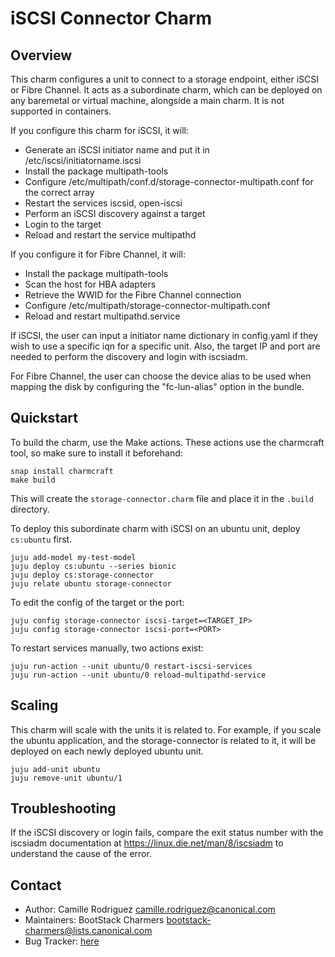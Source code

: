# iSCSI Connector Charm

## Overview

This charm configures a unit to connect to a storage endpoint, either iSCSI or Fibre Channel. 
It acts as a subordinate charm, which can be deployed on any baremetal or virtual machine, 
alongside a main charm. It is not supported in containers. 

If you configure this charm for iSCSI, it will:
- Generate an iSCSI initiator name and put it in /etc/iscsi/initiatorname.iscsi
- Install the package multipath-tools
- Configure /etc/multipath/conf.d/storage-connector-multipath.conf for the correct array
- Restart the services iscsid, open-iscsi
- Perform an iSCSI discovery against a target
- Login to the target
- Reload and restart the service multipathd

If you configure it for Fibre Channel, it will:
- Install the package multipath-tools
- Scan the host for HBA adapters
- Retrieve the WWID for the Fibre Channel connection
- Configure /etc/multipath/storage-connector-multipath.conf
- Reload and restart multipathd.service

If iSCSI, the user can input a initiator name dictionary in config.yaml if they wish to use a
specific iqn for a specific unit. Also, the target IP and port are needed to perform
the discovery and login with iscsiadm. 

For Fibre Channel, the user can choose the device alias to be used when mapping the disk by 
configuring the "fc-lun-alias" option in the bundle.


## Quickstart

To build the charm, use the Make actions. These actions use the charmcraft tool, so make sure to install it beforehand:
```
snap install charmcraft
make build
```
This will create the `storage-connector.charm` file and place it in the `.build` directory.

To deploy this subordinate charm with iSCSI on an ubuntu unit, deploy `cs:ubuntu` first.
```
juju add-model my-test-model
juju deploy cs:ubuntu --series bionic
juju deploy cs:storage-connector
juju relate ubuntu storage-connector
```

To edit the config of the target or the port:
```
juju config storage-connector iscsi-target=<TARGET_IP> 
juju config storage-connector iscsi-port=<PORT>
```

To restart services manually, two actions exist:
```
juju run-action --unit ubuntu/0 restart-iscsi-services
juju run-action --unit ubuntu/0 reload-multipathd-service
```

## Scaling

This charm will scale with the units it is related to. For example, if you scale the 
ubuntu application, and the storage-connector is related to it, it will be deployed on each 
newly deployed ubuntu unit. 
```
juju add-unit ubuntu
juju remove-unit ubuntu/1
```

## Troubleshooting

If the iSCSI discovery or login fails, compare the exit status number with the
iscsiadm documentation at https://linux.die.net/man/8/iscsiadm to understand the
cause of the error.


## Contact
 - Author: Camille Rodriguez <camille.rodriguez@canonical.com>
 - Maintainers: BootStack Charmers <bootstack-charmers@lists.canonical.com>
 - Bug Tracker: [here](https://bugs.launchpad.net/charm-storage-connector)
 